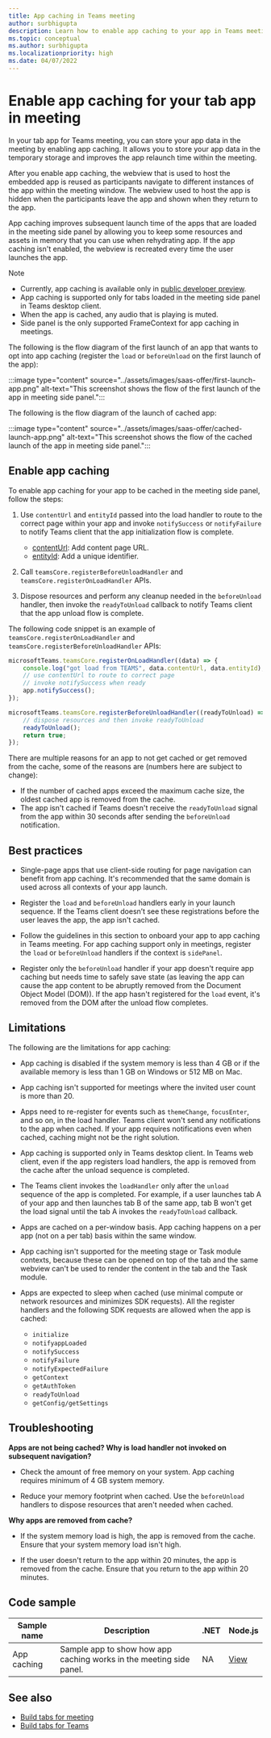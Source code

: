 ```yaml
---
title: App caching in Teams meeting
author: surbhigupta
description: Learn how to enable app caching to your app in Teams meeting and it improves the launch time of the app in meeting side panel.
ms.topic: conceptual
ms.author: surbhigupta
ms.localizationpriority: high
ms.date: 04/07/2022
---
```


# Enable app caching for your tab app in meeting

In your tab app for Teams meeting, you can store your app data in the meeting by enabling app caching. It allows you to store your app data in the temporary storage and improves the app relaunch time within the meeting.

After you enable app caching, the webview that is used to host the embedded app is reused as participants navigate to different instances of the app within the meeting window. The webview used to host the app is hidden when the participants leave the app and shown when they return to the app.

App caching improves subsequent launch time of the apps that are loaded in the meeting side panel by allowing you to keep some resources and assets in memory that you can use when rehydrating app. If the app caching isn't enabled, the webview is recreated every time the user launches the app.

> [!NOTE]
>
> * Currently, app caching is available only in [public developer preview](~/resources/dev-preview/developer-preview-intro.md).
> * App caching is supported only for tabs loaded in the meeting side panel in Teams desktop client.
> * When the app is cached, any audio that is playing is muted.
> * Side panel is the only supported FrameContext for app caching in meetings.

The following is the flow diagram of the first launch of an app that wants to opt into app caching (register the `load` or `beforeUnload` on the first launch of the app):

:::image type="content" source="../assets/images/saas-offer/first-launch-app.png" alt-text="This screenshot shows the flow of the first launch of the app in meeting side panel.":::

The following is the flow diagram of the launch of cached app:

:::image type="content" source="../assets/images/saas-offer/cached-launch-app.png" alt-text="This screenshot shows the flow of the cached launch of the app in meeting side panel.":::

## Enable app caching

To enable app caching for your app to be cached in the meeting side panel, follow the steps:

1. Use `contentUrl` and `entityId` passed into the load handler to route to the correct page within your app and invoke `notifySuccess` or `notifyFailure` to notify Teams client that the app initialization flow is complete.

   * [contentUrl](../tabs/how-to/create-tab-pages/configuration-page.md#modify-or-remove-a-tab): Add content page URL.
   * [entityId](../tabs/how-to/create-tab-pages/configuration-page.md#modify-or-remove-a-tab): Add a unique identifier.

1. Call `teamsCore.registerBeforeUnloadHandler` and `teamsCore.registerOnLoadHandler` APIs.

1. Dispose resources and perform any cleanup needed in the `beforeUnload` handler, then invoke the `readyToUnload` callback to notify Teams client that the app unload flow is complete.

The following code snippet is an example of `teamsCore.registerOnLoadHandler` and `teamsCore.registerBeforeUnloadHandler` APIs:

```javascript
microsoftTeams.teamsCore.registerOnLoadHandler((data) => {
    console.log("got load from TEAMS", data.contentUrl, data.entityId);
    // use contentUrl to route to correct page 
    // invoke notifySuccess when ready  
    app.notifySuccess();
});

microsoftTeams.teamsCore.registerBeforeUnloadHandler((readyToUnload) => {
    // dispose resources and then invoke readyToUnload
    readyToUnload();
    return true;
});
```

There are multiple reasons for an app to not get cached or get removed from the cache, some of the reasons are (numbers here are subject to change):

* If the number of cached apps exceed the maximum cache size, the oldest cached app is removed from the cache.
* The app isn't cached if Teams doesn't receive the `readyToUnload` signal from the app within 30 seconds after sending the `beforeUnload` notification.

## Best practices

* Single-page apps that use client-side routing for page navigation can benefit from app caching. It's recommended that the same domain is used across all contexts of your app launch.

* Register the `load` and `beforeUnload` handlers early in your launch sequence. If the Teams client doesn’t see these registrations before the user leaves the app, the app isn't cached.

* Follow the guidelines in this section to onboard your app to app caching in Teams meeting. For app caching support only in meetings, register the `load` or `beforeUnload` handlers if the context is `sidePanel`.

* Register only the `beforeUnload` handler if your app doesn't require app caching but needs time to safely save state (as leaving the app can cause the app content to be abruptly removed from the Document Object Model (DOM)). If the app hasn't registered for the `load` event, it's removed from the DOM after the unload flow completes.

## Limitations

The following are the limitations for app caching:

* App caching is disabled if the system memory is less than 4 GB or if the available memory is less than 1 GB on Windows or 512 MB on Mac.

* App caching isn't supported for meetings where the invited user count is more than 20.

* Apps need to re-register for events such as `themeChange`, `focusEnter`, and so on, in the load handler. Teams client won't send any notifications to the app when cached. If your app requires notifications even when cached, caching might not be the right solution.

* App caching is supported only in Teams desktop client. In Teams web client, even if the app registers load handlers, the app is removed from the cache after the unload sequence is completed.

* The Teams client invokes the `loadHandler` only after the `unload` sequence of the app is completed. For example, if a user launches tab A of your app and then launches tab B of the same app, tab B won't get the load signal until the tab A invokes the `readyToUnload` callback.

* Apps are cached on a per-window basis. App caching happens on a per app (not on a per tab) basis within the same window.

* App caching isn't supported for the meeting stage or Task module contexts, because these can be opened on top of the tab and the same webview can't be used to render the content in the tab and the Task module.

* Apps are expected to sleep when cached (use minimal compute or network resources and minimizes SDK requests). All the register handlers and the following SDK requests are allowed when the app is cached:

  * `initialize`
  * `notifyappLoaded`
  * `notifySuccess`
  * `notifyFailure`
  * `notifyExpectedFailure`
  * `getContext`
  * `getAuthToken`
  * `readyToUnload`
  * `getConfig/getSettings`

## Troubleshooting

**Apps are not being cached? Why is load handler not invoked on subsequent navigation?**

* Check the amount of free memory on your system. App caching requires minimum of 4 GB system memory.

* Reduce your memory footprint when cached. Use the `beforeUnload` handlers to dispose resources that aren't needed when cached.

**Why apps are removed from cache?**

* If the system memory load is high, the app is removed from the cache. Ensure that your system memory load isn't high.

* If the user doesn't return to the app within 20 minutes, the app is removed from the cache. Ensure that you return to the app within 20 minutes.

## Code sample

|Sample name | Description | .NET | Node.js |
|----------------|-----------------|--------------|----------------|
| App caching | Sample app to show how app caching works in the meeting side panel. | NA | [View](https://github.com/OfficeDev/Microsoft-Teams-Samples/tree/main/samples/app-cache-meetings/nodejs) |

## See also

* [Build tabs for meeting](build-tabs-for-meeting.md)
* [Build tabs for Teams](../tabs/what-are-tabs.md)
